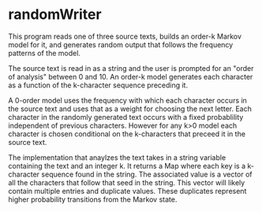 # randomWriter
This program reads one of three source texts, builds an order-k Markov model for it, and generates random 
output that follows the frequency patterns of the model.

The source text is read in as a string and the user is prompted for an "order of analysis" between 0 and 10. 
An order-k model generates each character as a function of the k-character sequence preceding it.

A 0-order model uses the frequency with which each character occurs in the source text and uses that as a weight for 
choosing the next letter. Each character in the randomly generated text occurs with a fixed probablility independent of 
previous characters. However for any k>0 model each character is chosen conditional on the k-characters that preceed it in the source text.

The implementation that anaylzes the text takes in a string variable containing the text and an integer k. It returns a Map where each key is a k-character sequence found in the string. The associated value is a vector of all the characters that follow that seed in the string. This vector will likely contain multiple entries and duplicate values. These duplicates represent higher probability transitions from the Markov state.

